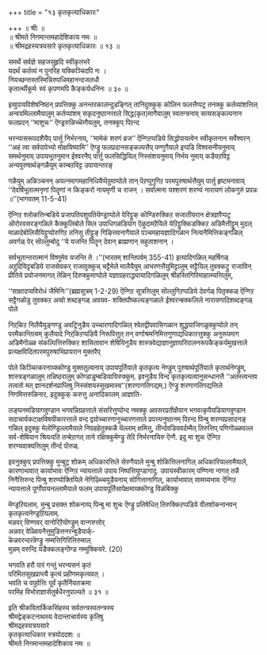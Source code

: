 +++
title = "१३ कृतकृत्याधिकारः"

+++
॥ श्रीः ॥  
॥ श्रीमते निगमान्तमहादेशिकाय नमः ॥  
॥ श्रीमद्रहस्यत्रयसारे कृतकृत्याधिकारः ॥ १३ ॥  

समर्थे सर्वज्ञे सहजसुहृदि स्वीकृतभरे  
यदर्थं कर्तव्यं न पुनरिह यक्किञ्चिदपि नः ।  
नियच्छन्तस्तस्मिन्निरुपधिमहानन्दजलधौ  
कृतार्त्थीकुर्मः स्वं कृपणमपि कैङ्कर्यधनिनः ॥ ३० ॥

इव्वुपायविशेषनिष्ठन् प्रपत्तिक्कु अनन्तरकालन्दुडङ्गित् तानिदुक्कुक् कोलिन फलत्तैप्पट्र तनक्कु कर्तव्यांशत्तिल् अन्वयमिल्लामैयालुम् कर्तव्यांशम् सकृदनुष्ठानत्ताले सिद्ध(कृत)मागैयालुम् स्वतन्त्रनाय् सत्यसङ्कल्पनान फलप्रदन् ‘‘माशुचः’’ ऎण्ड्ररुळिच्चॆय्गैयलुम्, तनक्कुप् पिऱन्द

भरन्यासरूपदशैयैप् पार्त्तु निर्भरनाय्, ‘‘मामेकं शरणं व्रज’’ ऎन्गिऱप्पडिये सिद्धोपायत्वेन स्वीकृतनान सर्वेश्वरन् ‘‘अहं त्वा सर्वपापेभ्यो मोक्षयिष्यामि’’ ऎण्ड्रु फलप्रदानसङ्कल्पत्तैप् पण्णुगैयाले इप्पडि विश्वसनीयनुमाय् समर्थनुमाय् उपायभूतनुमान ईश्वरनैप् पार्त्तु फलसिद्धियिल् निस्संशयनुमाय् निर्भय नुमाय् कडैयऱविट्ट अन्यपुरुषार्थङ्गळैयुम् काम्बऱविट्ट उपायान्तरङ्

गळैयुम् अकिञ्चनन् अयत्नमागमहानिधियैप्पॆऱुमाप्पोले तान् पॆऱप्पुगुगिऱ परमपुरुषार्थत्तैयुम् पार्त्तु हृष्टमनावाय् ‘‘देवर्षिभूतात्मनृणां पितॄणां न किङ्करो नायमृणी च राजन् । सर्वात्मना यश्शरणं शरण्यं नारायणं लोकगुरुं प्रपन्नः ॥’’(भागवतम् 11-5-41)

ऎन्गिऱ श्लोकत्तिन्बडिये प्रजापतिपशुपतियॆण्ड्राप्पोले पेरिट्टुक् कॊण्डिरुक्किऱ सजातीयरान क्षेत्रज्ञरैप्पट्र ऒरोरवसरङ्गळिले कैक्कूलिबोले सिल उपाधिगळडियाग ऎऴुदामऱैयिले येऱिट्टुक्किडक्किऱ अडिमैत्तीट्टुम् मुदल् माळादेबॊलिसैयिट्टुप्पोरुगिऱ तनिसु तीट्टुङ् गिऴित्तवनागैयाले पञ्चमहायज्ञादिगळान नित्यनैमित्तिकङ्गळिल् अवर्गळ् पेर् सॊल्लुम्बोदु ‘‘ये यजन्ति पितॄन् देवान् ब्राह्मणान् सहुताशनान् ।

सर्वभूतान्तरात्मानं विष्णुमेव यजन्ति ते ।’’(भारतम् शान्तिपर्वम् 355-41) इत्यादिगळिल् महर्षिगळ् अऱुदियिट्टबडिये राजसेवकर् राजावुक्कुच् चट्टैमेले मालैयैयुम् आभरणत्तैयुमिट्टालुम् सट्टैयिल् तुवक्कट्रु राजाविन् प्रीतिये प्रयोजनमागत् तॆळिन् दिरुक्कुमाप्पोले यज्ञाग्रहराद्ध्यायादिगळिलुम् श्रीहस्तिगिरिमाहात्म्यत्तिलुम्,

‘‘साक्षादप्यविरोधं जैमिनिः’’(ब्रह्मसूत्रम् 1-2-29) ऎन्गिऱ सूत्रत्तिलुम् सॊल्लुगिऱप्पडिये देवर्गळ् पितृक्कळ् ऎन्गिऱ सट्टैगळोडु तुवक्कऱ अव्वो शब्दङ्गळ् अवयव- शक्तिपौष्कल्यङ्गळाले ईश्वरन्बक्कलिले नारायणादिशब्दङ्गळ् पोले

निऱ्‌किऱ निलैयैयुङ्गण्डु अवट्रिनुडैय उच्चारणादिगळिल् श्वेतद्वीपवासिगळान शुद्धयाजिगळुक्कुप्पोले तन् परमैकान्तित्वम् कुलैयादे निऱ्‌किऱप्पडियै निरूपित्तुत् तन् वर्णाश्रमनिमित्तगुणाद्यधिकारत्तुक्कु अनुरूपमाग अडिमैगॊळ्ळ संकल्पित्तिरुक्किऱ शासितावान शेषियिनुडैय शास्त्रवेद्याज्ञानुज्ञापरिपालनरूपकैङ्कर्यमुखत्ताले प्रत्यक्षविदितपरमपुरुषाभिप्रायरान मुक्तरैप्

पोले किञ्चित्करनाय्क्कॊण्डु मुक्ततुल्यनाय् उपायपूर्तियाले कृतकृत्य नॆण्ड्रुम् पुरुषार्थपूर्तियाले कृतार्थनॆण्ड्रुम्, शास्त्रङ्गळालुम् तन्निष्ठरालुम् कॊण्डाडुम्बडियायिरुक्कुम्. इवनुडैय विन्द कृतकृत्यत्वानुसन्धानत्तै ‘‘अतस्त्वन्तव तत्वतो मत् ज्ञानदर्शनप्राप्तिषु निस्संशयस्सुखमास्व’’(शरणागतिगद्यम्.) ऎण्ड्रु शरणागतिगद्यत्तिले निगमित्तरुळिनार्. इदुक्कुक् करुत्तु अनादिकालम् आज्ञाति-

लङ्घनमडियागवुण्डान भगवन्निग्रहत्ताले संसरित्तुप्पोन्द नमक्कु अवसरप्रतीक्षैयान भगवत्कृपैयडियागवुण्डान सदाचार्यकटाक्षविषयीकारत्ताले वन्द द्वयोच्चारणानूच्चारणत्ताले प्रपत्त्यनुष्ठानम् पिऱन्द पिन्बु शरण्यप्रसादनङ् गळिल् इदुक्कु मेलॊण्ड्रिल्लामैयाले निग्रहहेतुक्कळै यॆल्लाम् क्षमित्तु, तीर्न्दवडियवर्दम्मैत् तिरुत्तिप् पणिगॊळ्ळवल्ल सर्व-शेषियान श्रियःपति तन्बेऱागत् ताने रक्षिक्कुमॆण्ड्रु तेऱि निर्भरनायिरु ऎन्गै. इदु मा शुचः ऎन्गिऱ शरण्यवाक्यत्तिलुम् तीर्न्द पॊरुळ्.

इवनुक्कुप् प्रपत्तिक्कु मुन्बुट्र शोकम् अधिकारत्तिले सेरुगैयाले मुन्बु शोकित्तिलनागिल् अधिकारियल्लामैयाले, कारणाभावात् कार्याभावः ऎन्गिऱ न्यायत्ताले उपाय निष्पत्तियुण्डागादु. उपायस्वीकारम् पण्णिना नागत् तन्नै निनैत्तिरुन्द पिन्बु शरण्योक्तियिले नॆगिऴ्च्चियुडैयनाय् सोगित्तानागिल्, कार्याभावात् सामग्र्यभावः ऎन्गिऱ न्यायत्ताले पूर्णोपायनल्लामैयाले फलम् उपायपूर्तिसापेक्षमाय्क्कॊण्डु विळंबिक्कु

मॆण्ड्रऱियलाम्. मुन्बु प्रसक्त शोकनाय्प् पिन्बु मा शुचः ऎण्ड्रु प्रतिषेधित् तिरुक्किऱप्पडिये वीतशोकनानवन् कृतकृत्यनॆण्ड्रऱियलाम्.  
मन्नवर् विण्णवर् वानोरिऱैयॊण्ड्रुम् वान्गरुत्तोर्  
अन्नवर् वेळ्वियनैत्तुमुडित्तनरन्बुडैयार्क्-  
कॆन्नवरन्दरवॆण्ड्रु नम्मत्तिगिरित्तिरुमाल्  
मुन्नम् वरुन्दि यडैक्कलङ्गॊण्ड नम्मुक्कियरे. (20)

भगवति हरौ पारं गन्तुं भरन्यसनं कृतं  
परिमितसुखप्राप्त्यै कृत्यं प्रहीणमकृत्यवत् ।  
भवति च वपुर्वत्तिः पूर्वं कृतैर्नियतक्रमा  
परमिह विभोराज्ञासेतुर्बधैरनुपाल्यते ॥ ३१ ॥  

इति श्रीकवितार्किकसिंहस्य सर्वतन्त्रस्वतन्त्रस्य  
श्रीमद्वेङ्कटनाथस्य वेदान्ताचार्यस्य कृतिषु  
श्रीमद्रहस्यत्रयसारे  
कृतकृत्याधिकार स्त्रयोददशः ॥  
श्रीमते निगमान्तमहादेशिकाय नमः ॥
